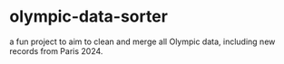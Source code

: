 # olympic-data-sorter
a fun project to aim to clean and merge all Olympic data, including new records from Paris 2024.
